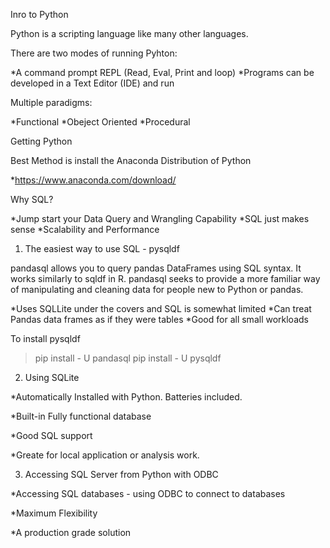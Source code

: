 Inro to Python 

Python is a scripting language like many other languages. 

There are two modes of running Pyhton:

*A command prompt REPL (Read, Eval, Print and loop)
*Programs can be developed in a Text Editor (IDE) and run

Multiple paradigms:

*Functional
*Obeject Oriented
*Procedural

Getting Python

Best Method is install the Anaconda Distribution of Python

*https://www.anaconda.com/download/

Why SQL?

*Jump start your Data Query and Wrangling Capability
*SQL just makes sense
*Scalability and Performance


1. The easiest way to use SQL  - pysqldf 

pandasql allows you to query pandas DataFrames using SQL syntax. It works similarly to sqldf in R. 
pandasql seeks to provide a more familiar way of manipulating and cleaning data for people new to Python or pandas.

*Uses SQLLite under the covers and SQL  is somewhat limited
*Can treat Pandas data frames as if they were tables
*Good for all small workloads

To install pysqldf

>pip install - U
pandasql
>pip install - U
pysqldf

2. Using SQLite

*Automatically Installed with Python. Batteries included.

*Built-in Fully functional database

*Good SQL support

*Greate for local application or analysis work.

3. Accessing SQL Server from Python with ODBC 

*Accessing SQL databases - using ODBC to connect to databases

*Maximum Flexibility

*A production grade solution





